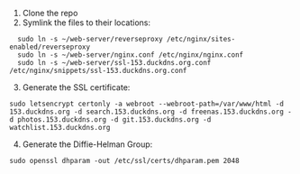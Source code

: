 1. Clone the repo
2. Symlink the files to their locations:
```
  sudo ln -s ~/web-server/reverseproxy /etc/nginx/sites-enabled/reverseproxy
  sudo ln -s ~/web-server/nginx.conf /etc/nginx/nginx.conf
  sudo ln -s ~/web-server/ssl-153.duckdns.org.conf /etc/nginx/snippets/ssl-153.duckdns.org.conf
```
  
3. Generate the SSL certificate:

`sudo letsencrypt certonly -a webroot --webroot-path=/var/www/html -d 153.duckdns.org -d search.153.duckdns.org -d freenas.153.duckdns.org -d photos.153.duckdns.org -d git.153.duckdns.org -d watchlist.153.duckdns.org`

4. Generate the Diffie-Helman Group:

`sudo openssl dhparam -out /etc/ssl/certs/dhparam.pem 2048`

